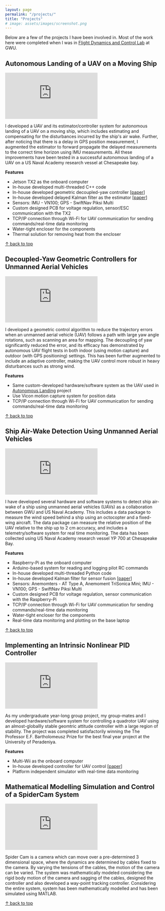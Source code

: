 ```yaml
---
layout: page
permalink: "/projects/"
title: "Projects"
# image: assets/images/screenshot.png
---
```


Below are a few of the projects I have been involved in.
Most of the work here were completed when I was in [Flight Dynamics and Control Lab](https://www2.seas.gwu.edu/~tylee/) at GWU.

## Autonomous Landing of a UAV on a Moving Ship

<div class="video-container">
<iframe src="https://www.youtube.com/embed/o3fbh8TyZOs" frameborder="0" allow="autoplay; encrypted-media" allowfullscreen></iframe>
</div>

I developed a UAV and its estimator/controller system for autonomous landing of a UAV on a moving ship, which includes estimating and compensating for the disturbances incurred by the ship's air wake. 
Further, after noticing that there is a delay in GPS position measurement, I augmented the estimator to forward propagate the delayed measurements to the correct time horizon using IMU measurements. 
All these improvements have been tested in a successful autonomous landing of a UAV on a US Naval Academy research vessel at Chesapeake bay.

**Features**
* Jetson TX2 as the onboard computer
* In-house developed multi-threaded C++ code
* In-house developed geometric decoupled-yaw controller [[paper](https://doi.org/10.23919/ACC.2019.8815189)]
* In-house developed delayed Kalman filter as the estimator [[paper](https://doi.org/10.1109/TAES.2021.3061795)]
* Sensors: IMU - VN100; GPS - SwiftNav Piksi Multi
* Custom designed PCB for voltage regulation, sensor/ESC communication with the TX2
* TCP/IP connection through Wi-Fi for UAV communication for sending commands/real-time data monitoring
* Water-tight encloser for the components
* Thermal solution for removing heat from the encloser

[↑ back to top](#top)


## Decoupled-Yaw Geometric Controllers for Unmanned Aerial Vehicles

<div class="video-container">
<iframe src="https://www.youtube.com/embed/w4UcEp5jb0E" frameborder="0" allow="autoplay; encrypted-media" allowfullscreen></iframe>
</div>

I developed a geometric control algorithm to reduce the trajectory errors when an unmanned aerial vehicle (UAV) follows a path with large yaw angle rotations, such as scanning an area for mapping. 
The decoupling of yaw significantly reduced the error, and its efficacy has demonstrated by autonomous UAV flight tests in both indoor (using motion capture) and outdoor (with GPS positioning) settings.
This has been further augmented to include an adaptive controller, making the UAV control more robust in heavy disturbances such as strong wind.

**Features**
* Same custom-developed hardware/software system as the UAV used in [Autonomous Landing](#autonomous-landing-of-a-uav-on-a-moving-ship) project
* Use Vicon motion capture system for position data
* TCP/IP connection through Wi-Fi for UAV communication for sending commands/real-time data monitoring

[↑ back to top](#top)


## Ship Air-Wake Detection Using Unmanned Aerial Vehicles 

<div class="video-container">
<iframe src="https://www.youtube.com/embed/9FUpj1PZaP8" frameborder="0" allow="autoplay; encrypted-media" allowfullscreen></iframe>
</div>

I have developed several hardware and software systems to detect ship air-wake of a ship using unmanned aerial vehicles (UAVs) as a collaboration between GWU and US Naval Academy. 
This includes a data package to measure the wind speed behind a ship using an octocopter and a fixed-wing aircraft. 
The data package can measure the relative position of the UAV relative to the ship up to 2 cm accuracy, and includes a telemetry/software system for real time monitoring. 
The data has been collected using US Naval Academy research vessel YP 700 at Chesapeake Bay.

**Features**
* Raspberry-Pi as the onboard computer
* Arduino-based system for reading and logging pilot RC commands
* In-house developed multi-threaded Python code
* In-house developed Kalman filter for sensor fusion [[paper](https://doi.org/10.2514/6.2019-2377)]
* Sensors: Anemomters - AT Type A, Anemoment TriSonica Mini; IMU - VN100; GPS - SwiftNav Piksi Multi
* Custom designed PCB for voltage regulation, sensor communication with the Raspberry-Pi
* TCP/IP connection through Wi-Fi for UAV communication for sending commands/real-time data monitoring
* Water-tight encloser for the components
* Real-time data monitoring and plotting on the base laptop

[↑ back to top](#top)


## Implementing an Intrinsic Nonlinear PID Controller

<div class="video-container">
<iframe src="https://www.youtube.com/embed/k5eI8baoQec" frameborder="0" allow="autoplay; encrypted-media" allowfullscreen></iframe>
</div>

As my undergraduate year-long group project, my group-mates and I developed hardware/software system for controlling a quadrotor UAV using an almost-globallly stable geomtric attitude controller with a large region of stability.
The project was completed satisfactorily winning the The Professor E.F. Bartholomeusz Prize for the best final year project at the University of Peradeniya.

**Features**
* Multi-Wii as the onboard computer
* In-house developed controller for UAV control [[paper](https://doi.org/10.1109/ICIINFS.2015.7399049)]
* Platform independent simulator with real-time data monitoring

## Mathematical Modelling Simulation and Control of a SpiderCam System

<div class="video-container">
<iframe src="https://www.youtube.com/embed/x7ThRxnTI9M" frameborder="0" allow="autoplay; encrypted-media" allowfullscreen></iframe>
</div>

Spider Cam is a camera which can move over a pre-determined 3 dimensional space, where the dynamics are determined by cables fixed to the camera. 
By varying the tensions of the cables, the motion of the camera can be varied. The system was mathematically modeled considering the rigid body motion of the camera and sagging of the cables, designed the controller and also developed a way-point tracking controller. 
Considering the entire system, system has been mathematically modelled and has been simulated using MATLAB.

[↑ back to top](#top)